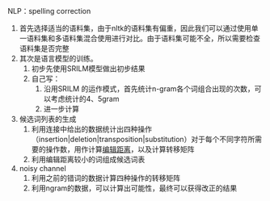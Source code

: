 NLP：spelling correction

1. 首先选择适当的语料集，由于nltk的语料集有偏重，因此我们可以通过使用单一语料集和多语料集混合使用进行对比。由于语料集可能不全，所以需要检查语料集是否完整
2. 其次是语言模型的训练。
   1. 初步先使用SRILM模型做出初步结果
   2. 自己写：
      1. 沿用SRILM 的运作模式，首先统计n-gram各个词组合出现的次数，可以考虑统计的4、5gram
      2. 进一步计算
3. 候选词列表的生成
   1. 利用连接中给出的数据统计出四种操作（insertion|deletion|transposition|substitution）对于每个不同字符所需要的操作数，用作计算<u>编辑距离</u>，以及计算转移矩阵
   2. 利用编辑距离较小的词组成候选词表
4. noisy channel
   1. 利用之前的错词的数据计算四种操作的转移矩阵
   2. 利用ngram的数据，可以计算出可能性，最终可以获得改正的结果